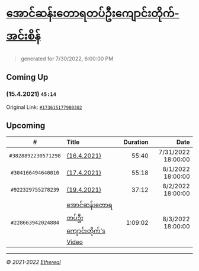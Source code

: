 # [အောင်ဆန်းတောရတပ်ဦးကျောင်းတိုက်-အင်းစိန်](https://www.facebook.com/655653464834259)

> generated for 7/30/2022, 6:00:00 PM

## Coming Up

### (15.4.2021) `45:14`

Original Link: [`#173615177980302`](https://www.facebook.com/655653464834259/videos/173615177980302)

## Upcoming

| # | Title | Duration | Date |
|:-----:|:------|---------:|-------------:|
| `#3828892230571298` | [(16.4.2021)](https://www.facebook.com/655653464834259/videos/3828892230571298) | 55:40 | 7/31/2022 18:00:00 |
| `#304166494640010` | [(17.4.2021)](https://www.facebook.com/655653464834259/videos/304166494640010) | 55:18 | 8/1/2022 18:00:00 |
| `#922329755278239` | [(19.4.2021)](https://www.facebook.com/655653464834259/videos/922329755278239) | 37:12 | 8/2/2022 18:00:00 |
| `#228663942024884` | [အောင်ဆန်းတောရတပ်ဦးကျောင်းတိုက်'s Video](https://www.facebook.com/655653464834259/videos/228663942024884) | 1:09:02 | 8/3/2022 18:00:00 |

---

_&copy; 2021-2022 [Ethereal](https://github.com/etherealtech)_